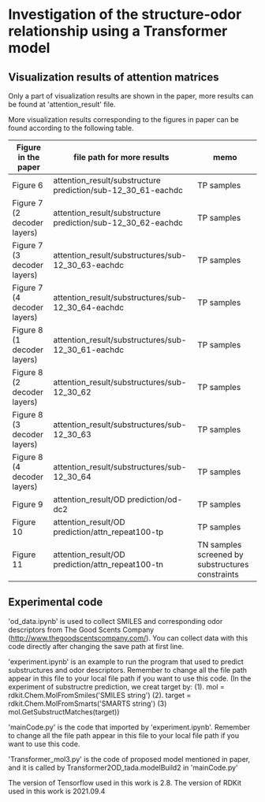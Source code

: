# Investigation of the structure-odor relationship using a Transformer model

## Visualization results of attention matrices
Only a part of visualization results are shown in the paper, more results can be found at 'attention_result' file.

More visualization results corresponding to the figures in paper can be found according to the following table.

|Figure in the paper |file path for more results |memo|
|-|-|-|
|Figure 6|attention_result/substructure prediction/sub-12_30_61-eachdc | TP samples|
|Figure 7 (2 decoder layers)|attention_result/substructure prediction/sub-12_30_62-eachdc|TP samples |
|Figure 7 (3 decoder layers)|attention_result/substructures/sub-12_30_63-eachdc|TP samples |
|Figure 7 (4 decoder layers)|attention_result/substructures/sub-12_30_64-eachdc|TP samples |
|Figure 8 (1 decoder layers)|attention_result/substructures/sub-12_30_61-eachdc|TP samples |
|Figure 8 (2 decoder layers)|attention_result/substructures/sub-12_30_62|TP samples |
|Figure 8 (3 decoder layers)|attention_result/substructures/sub-12_30_63|TP samples |
|Figure 8 (4 decoder layers)|attention_result/substructures/sub-12_30_64|TP samples |
|Figure 9 |attention_result/OD prediction/od-dc2|TP samples|
|Figure 10|attention_result/OD prediction/attn_repeat100-tp|TP samples|
|Figure 11|attention_result/OD prediction/attn_repeat100-tn|TN samples screened by substructures constraints|

## Experimental code
'od_data.ipynb' is used to collect SMILES and corresponding odor descriptors from The Good Scents Company (http://www.thegoodscentscompany.com/). You can collect data with this code directly after changing the save path at first line.

'experiment.ipynb' is an example to run the program that used to predict substructures and odor descriptors. Remember to change all the file path appear in this file to your local file path if you want to use this code.
(In the experiment of substructre prediction, we creat target by: (1). mol = rdkit.Chem.MolFromSmiles('SMILES string') (2). target = rdkit.Chem.MolFromSmarts('SMARTS string') (3) mol.GetSubstructMatches(target))

'mainCode.py' is the code that imported by 'experiment.ipynb'. Remember to change all the file path appear in this file to your local file path if you want to use this code.

'Transformer_mol3.py' is the code of proposed model mentioned in paper, and it is called by Transformer2OD_tada.modelBuild2 in 'mainCode.py'

The version of Tensorflow used in this work is 2.8.
The version of RDKit used in this work is 2021.09.4
